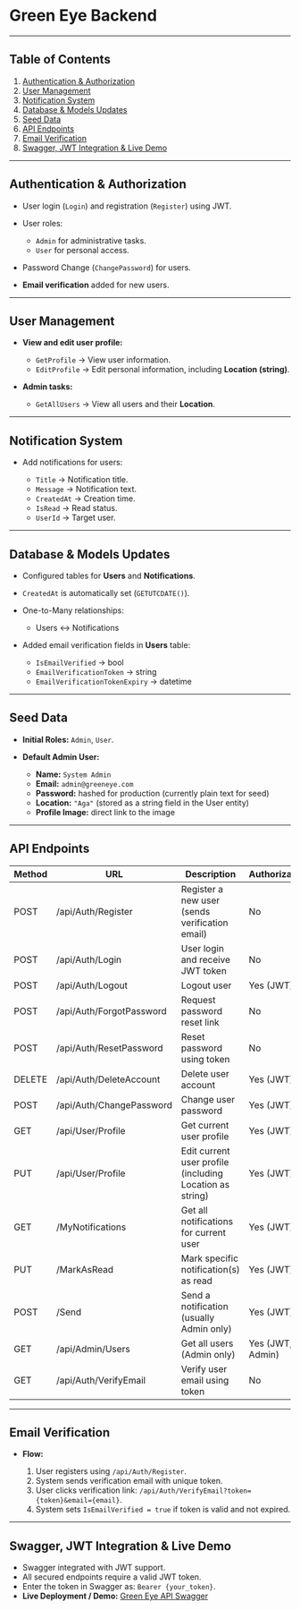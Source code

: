 # Green Eye Backend

---

## Table of Contents

1. [Authentication & Authorization](#authentication--authorization)
2. [User Management](#user-management)
3. [Notification System](#notification-system)
4. [Database & Models Updates](#database--models-updates)
5. [Seed Data](#seed-data)
6. [API Endpoints](#api-endpoints)
7. [Email Verification](#email-verification)
8. [Swagger, JWT Integration & Live Demo](#swagger-jwt-integration--live-demo)

---

## Authentication & Authorization

* User login (`Login`) and registration (`Register`) using JWT.
* User roles:

  * `Admin` for administrative tasks.
  * `User` for personal access.
* Password Change (`ChangePassword`) for users.
* **Email verification** added for new users.

---

## User Management

* **View and edit user profile:**

  * `GetProfile` → View user information.
  * `EditProfile` → Edit personal information, including **Location (string)**.
* **Admin tasks:**

  * `GetAllUsers` → View all users and their **Location**.

---

## Notification System

* Add notifications for users:

  * `Title` → Notification title.
  * `Message` → Notification text.
  * `CreatedAt` → Creation time.
  * `IsRead` → Read status.
  * `UserId` → Target user.

---

## Database & Models Updates

* Configured tables for **Users** and **Notifications**.
* `CreatedAt` is automatically set (`GETUTCDATE()`).
* One-to-Many relationships:

  * Users ↔ Notifications
* Added email verification fields in **Users** table:

  * `IsEmailVerified` → bool
  * `EmailVerificationToken` → string
  * `EmailVerificationTokenExpiry` → datetime

---

## Seed Data

* **Initial Roles:** `Admin`, `User`.
* **Default Admin User:**

  * **Name:** `System Admin`
  * **Email:** `admin@greeneye.com`
  * **Password:** hashed for production (currently plain text for seed)
  * **Location:** `"Aga"` (stored as a string field in the User entity)
  * **Profile Image:** direct link to the image

---

## API Endpoints

| Method | URL                      | Description                                              | Authorization    |
| ------ | ------------------------ | -------------------------------------------------------- | ---------------- |
| POST   | /api/Auth/Register       | Register a new user (sends verification email)           | No               |
| POST   | /api/Auth/Login          | User login and receive JWT token                         | No               |
| POST   | /api/Auth/Logout         | Logout user                                              | Yes (JWT)        |
| POST   | /api/Auth/ForgotPassword | Request password reset link                              | No               |
| POST   | /api/Auth/ResetPassword  | Reset password using token                               | No               |
| DELETE | /api/Auth/DeleteAccount  | Delete user account                                      | Yes (JWT)        |
| POST   | /api/Auth/ChangePassword | Change user password                                     | Yes (JWT)        |
| GET    | /api/User/Profile        | Get current user profile                                 | Yes (JWT)        |
| PUT    | /api/User/Profile        | Edit current user profile (including Location as string) | Yes (JWT)        |
| GET    | /MyNotifications         | Get all notifications for current user                   | Yes (JWT)        |
| PUT    | /MarkAsRead              | Mark specific notification(s) as read                    | Yes (JWT)        |
| POST   | /Send                    | Send a notification (usually Admin only)                 | Yes (JWT)        |
| GET    | /api/Admin/Users         | Get all users (Admin only)                               | Yes (JWT, Admin) |
| GET    | /api/Auth/VerifyEmail    | Verify user email using token                            | No               |

---

## Email Verification

* **Flow:**

  1. User registers using `/api/Auth/Register`.
  2. System sends verification email with unique token.
  3. User clicks verification link: `/api/Auth/VerifyEmail?token={token}&email={email}`.
  4. System sets `IsEmailVerified = true` if token is valid and not expired.

---

## Swagger, JWT Integration & Live Demo

* Swagger integrated with JWT support.
* All secured endpoints require a valid JWT token.
* Enter the token in Swagger as: `Bearer {your_token}`.
* **Live Deployment / Demo:** [Green Eye API Swagger](http://greeneye4424.runasp.net/swagger/index.html)
